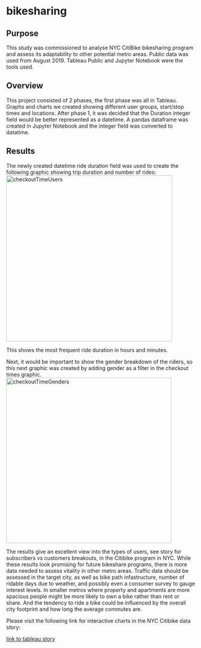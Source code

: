 # bikesharing
## Purpose
This study was commissioned to analyse NYC CitiBike bikesharing program and assess its adaptability to other potential metro areas. Public data was used from August 2019. Tableau Public and Jupyter Notebook were the tools used.
## Overview
This project consisted of 2 phases, the first phase was all in Tableau. Graphs and charts we created showing different user groups, start/stop times and locations. After phase 1, it was decided that the Duration integer field would be better represented as a datetime. A pandas dataframe was created in Jupyter Notebook and the integer field was converted to datatime.

## Results
The newly created datetime ride duration field was used to create the following graphic showing trip duration and number of rides:
<img width="442" alt="checkoutTimeUsers" src="https://user-images.githubusercontent.com/95047485/160747647-5d3ee6c5-de29-46f1-98b3-28f798ffec5c.PNG">

This shows the most frequent ride duration in hours and minutes.

Next, it would be important to show the gender breakdown of the riders, so this next graphic was created by adding gender as a filter in the checkout times graphic.
<img width="440" alt="checkoutTimeGenders" src="https://user-images.githubusercontent.com/95047485/160747869-f322d767-ced6-4988-a5a9-b3d24b0012bb.PNG">


The results give an excellent view into the types of users, see story for subscribers vs customers breakouts, in the Citibike program in NYC. While these results look promising for future bikeshare programs, there is more data needed to assess vitality in other metro areas. Traffic data should be assessed in the target city, as well as bike path infastructure, number of ridable days due to weather, and possibly even a consumer survey to gauge interest levels. In smaller metros where property and apartments are more spacious people might be more likely to own a bike rather than rent or share. And the tendency to ride a bike could be influenced by the overall city footprint and how long the average commutes are.

Please visit the following link for interactive charts in the NYC Citibike data story:

[link to tableau story](https://public.tableau.com/app/profile/kim.collins3319/viz/BikeShare_16478156580320/NYCCitybike?publish=yes)
